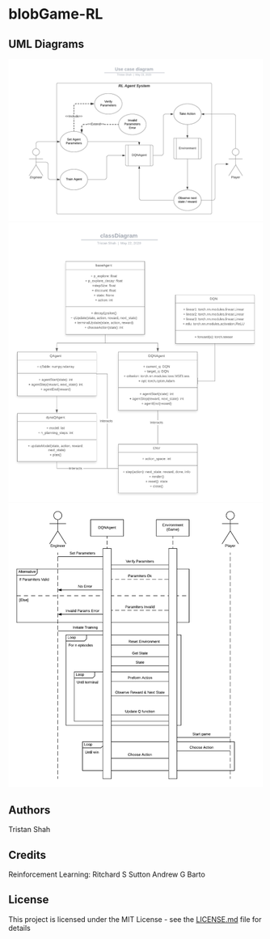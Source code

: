 # blobGame-RL

## UML Diagrams

![](images/useDiagram.png)
![](images/classDiagram.png)
![](images/interactionDiagram.png)

## Authors
Tristan Shah

## Credits
Reinforcement Learning: 
	Ritchard S Sutton
	Andrew G Barto
## License

This project is licensed under the MIT License - see the [LICENSE.md](LICENSE.md) file for details